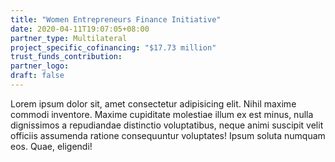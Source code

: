 ```yaml
---
title: "Women Entrepreneurs Finance Initiative"
date: 2020-04-11T19:07:05+08:00
partner_type: Multilateral
project_specific_cofinancing: "$17.73 million"
trust_funds_contribution:
partner_logo:
draft: false
---
```


Lorem ipsum dolor sit, amet consectetur adipisicing elit. Nihil maxime commodi inventore. Maxime cupiditate molestiae illum ex est minus, nulla dignissimos a repudiandae distinctio voluptatibus, neque animi suscipit velit officiis assumenda ratione consequuntur voluptates! Ipsum soluta numquam eos. Quae, eligendi!
